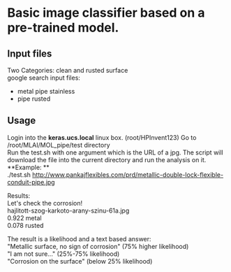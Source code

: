 # Basic image classifier based on a pre-trained model.  

## Input files  
Two Categories: clean and rusted surface  
google search input files:    
 - metal pipe stainless  
 - pipe rusted  
 

## Usage  
Login into the **keras.ucs.local** linux box. (root/HPInvent123) 
Go to /root/MLAI/MOL_pipe/test directory  
Run the test.sh with one argument which is the URL of a jpg. The script will download the file into the current directory and run the analysis on it.  
**Example:  **  
./test.sh http://www.pankajflexibles.com/prd/metallic-double-lock-flexible-conduit-pipe.jpg  
 

Results:  
Let's check the corrosion!  
hajlitott-szog-karkoto-arany-szinu-61a.jpg  
    0.922  metal  
    0.078  rusted  

The result is a likelihood and a text based answer:  
"Metallic surface, no sign of corrosion" (75% higher likelihood)  
"I am not sure..." (25%-75% likelihood)  
"Corrosion on the surface" (below 25% likelihood)  



